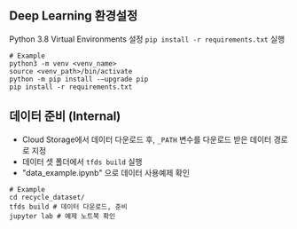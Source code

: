 ## Deep Learning 환경설정
Python 3.8 Virtual Environments 설정
`pip install -r requirements.txt` 실행

```shell
# Example
python3 -m venv <venv_name>
source <venv_path>/bin/activate
python -m pip install -–upgrade pip
pip install -r requirements.txt
```

## 데이터 준비 (Internal)
  - Cloud Storage에서 데이터 다운로드 후, `_PATH` 변수를 다운로드 받은 데이터 경로로 지정
  - 데이터 셋 폴더에서 `tfds build` 실행
  - "data_example.ipynb" 으로 데이터 사용예제 확인

```shell
# Example
cd recycle_dataset/
tfds build # 데이터 다운로드, 준비
jupyter lab # 예제 노트북 확인
```
